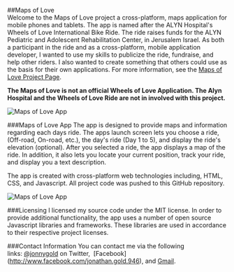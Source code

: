 ##Maps of Love  
Welcome to the Maps of Love project a cross-platform, maps application for mobile phones and tablets.
The app is named after the ALYN Hospital's Wheels of Love International Bike Ride.  The ride raises funds for 
the ALYN Pediatric and Adolescent Rehabilitation Center, in Jerusalem Israel. As both a participant in the ride 
and as a cross-platform, mobile application developer, I wanted to use my skills 
to publicize the ride, fundraise, and help other riders. I also wanted to create something that others could use 
as the basis for their own applications. For more information, see the [Maps of Love Project Page](http://projectpage.mapsoflove.net).

**The Maps of Love is not an official Wheels of Love Application. The Alyn Hospital and the Wheels of Love Ride are not in involved with this project.**

![Maps of Love App](http://trider.github.io/maps-of-love/images/mol_home2.png)

###Maps of Love App
The app is designed to provide maps and information regarding each days ride. The apps launch screen lets you choose a ride, (Off-road, On-road, etc.), the day's ride (Day 1 to 5), 
and display the ride's elevation (optional).  After you selected  a ride, the app displays a map of the ride. In addition, it also lets you locate your current position, track your ride, 
and display you a text description.

The app is created with cross-platform web technologies including, HTML, CSS, and Javascript. All project code was pushed 
to this GitHub repository.

![Maps of Love App](http://trider.github.io/maps-of-love/images/mol2.png)


###Licensing
I licensed my source code under the MIT license. In order to provide additional functionality, the app uses a number of 
open source Javascript libraries and frameworks. These libraries are used in accordance to their respective  project 
licenses.

###Contact Information
You can contact me via the following links: [@jonnygold](https://twitter.com/jonnygold) on Twitter, 
[Facebook] (http://www.facebook.com/jonathan.gold.946), and [Gmail](mailto:jonnygold@gmail.com).
